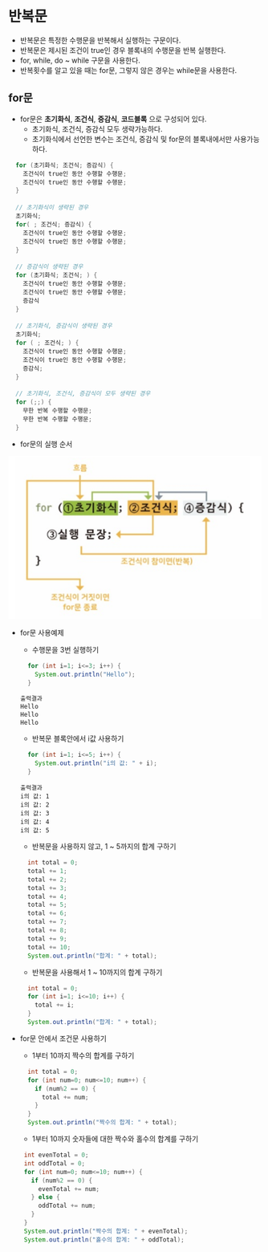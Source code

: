 # 반복문
- 반복문은 특정한 수행문을 반복해서 실행하는 구문이다.
- 반복문은 제시된 조건이 true인 경우 블록내의 수행문을 반복 실행한다.
- for, while, do ~ while 구문을 사용한다.
- 반복횟수를 알고 있을 때는 for문, 그렇지 않은 경우는 while문을 사용한다.

## for문
- for문은 **초기화식**, **조건식**, **증감식**, **코드블록** 으로 구성되어 있다.
  + 초기화식, 조건식, 증감식 모두 생략가능하다.
  + 초기화식에서 선언한 변수는 조건식, 증감식 및 for문의 블록내에서만 사용가능하다.
```java
  for (초기화식; 조건식; 증감식) {
    조건식이 true인 동안 수행할 수행문;
    조건식이 true인 동안 수행할 수행문;
  }
  
  // 초기화식이 생략된 경우
  초기화식;
  for( ; 조건식; 증감식) {
    조건식이 true인 동안 수행할 수행문;
    조건식이 true인 동안 수행할 수행문;
  }
  
  // 증감식이 생략된 경우
  for (초기화식; 조건식; ) {
    조건식이 true인 동안 수행할 수행문;
    조건식이 true인 동안 수행할 수행문;
    증감식
  }
  
  // 초기화식, 증감식이 생략된 경우
  초기화식;
  for ( ; 조건식; ) {
    조건식이 true인 동안 수행할 수행문;
    조건식이 true인 동안 수행할 수행문;
    증감식;
  }
  
  // 초기화식, 조건식, 증감식이 모두 생략된 경우
  for (;;) {
    무한 반복 수행할 수행문;
    무한 반복 수행할 수행문;
  }
```
- for문의 실행 순서

![Alt for문의 실행흐름](/01-java/for.PNG)

- for문 사용예제
  + 수행문을 3번 실행하기
  ```java
    for (int i=1; i<=3; i++) {
      System.out.println("Hello");
    }
   ```
   ```
   출력결과
   Hello
   Hello
   Hello
  ```
  + 반복문 블록안에서 i값 사용하기
  ```java
    for (int i=1; i<=5; i++) {
      System.out.println("i의 값: " + i);
    }
  ```
   ```
   출력결과
   i의 값: 1
   i의 값: 2
   i의 값: 3
   i의 값: 4
   i의 값: 5
  ```
  + 반복문을 사용하지 않고, 1 ~ 5까지의 합계 구하기
  ```java
    int total = 0;
    total += 1;
    total += 2;
    total += 3;
    total += 4;
    total += 5;
    total += 6;
    total += 7;
    total += 8;
    total += 9;
    total += 10;
    System.out.println("합계: " + total);
  ```

  + 반복문을 사용해서 1 ~ 10까지의 합계 구하기
  ```java
    int total = 0;
    for (int i=1; i<=10; i++) {
      total += i;
    }
    System.out.println("합계: " + total);
  ```

- for문 안에서 조건문 사용하기
  + 1부터 10까지 짝수의 합계를 구하기
  ```java
    int total = 0;
    for (int num=0; num<=10; num++) {
      if (num%2 == 0) {
        total += num;
      }
    }
    System.out.println("짝수의 합계: " + total);
  ```
  + 1부터 10까지 숫자들에 대한 짝수와 홀수의 합계를 구하기
   ```java
    int evenTotal = 0;
    int oddTotal = 0;
    for (int num=0; num<=10; num++) {
      if (num%2 == 0) {
        evenTotal += num;
      } else {
        oddTotal += num;
      }
    }
    System.out.println("짝수의 합계: " + evenTotal);
    System.out.println("홀수의 합계: " + oddTotal);
  ```
